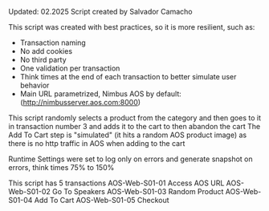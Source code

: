 Updated: 02.2025
Script created by Salvador Camacho

This script was created with best practices, so it is more resilient, such as:
* Transaction naming
* No add cookies
* No third party
* One validation per transaction
* Think times at the end of each transaction to better simulate user behavior
* Main URL parametrized, Nimbus AOS by default: (http://nimbusserver.aos.com:8000)

This script randomly selects a product from the category and then goes to it in transaction number 3 and adds it to the cart to then abandon the cart
The Add To Cart step is "simulated" (it hits a random AOS product image) as there is no http traffic in AOS when adding to the cart

Runtime Settings were set to log only on errors and generate snapshot on errors, think times 75% to 150%

This script has 5 transactions
AOS-Web-S01-01 Access AOS URL
AOS-Web-S01-02 Go To Speakers
AOS-Web-S01-03 Random Product
AOS-Web-S01-04 Add To Cart
AOS-Web-S01-05 Checkout